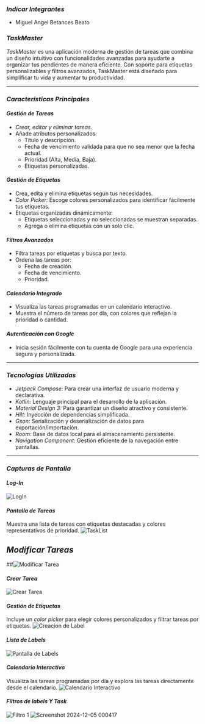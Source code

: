 ### *Indicar Integrantes*
- Miguel Angel Betances Beato
  
### *TaskMaster*

*TaskMaster* es una aplicación moderna de gestión de tareas que combina un diseño intuitivo con funcionalidades avanzadas para ayudarte a organizar tus pendientes de manera eficiente. Con soporte para etiquetas personalizables y filtros avanzados, TaskMaster está diseñado para simplificar tu vida y aumentar tu productividad.

---

### *Características Principales*

#### *Gestión de Tareas*
- *Crear, editar y eliminar tareas.*
- Añade atributos personalizados:
  - Título y descripción.
  - Fecha de vencimiento validada para que no sea menor que la fecha actual.
  - Prioridad (Alta, Media, Baja).
  - Etiquetas personalizadas.

#### *Gestión de Etiquetas*
- Crea, edita y elimina etiquetas según tus necesidades.
- *Color Picker:* Escoge colores personalizados para identificar fácilmente tus etiquetas.
- Etiquetas organizadas dinámicamente:
  - Etiquetas seleccionadas y no seleccionadas se muestran separadas.
  - Agrega o elimina etiquetas con un solo clic.

#### *Filtros Avanzados*
- Filtra tareas por etiquetas y busca por texto.
- Ordena las tareas por:
  - Fecha de creación.
  - Fecha de vencimiento.
  - Prioridad.

#### *Calendario Integrado*
- Visualiza las tareas programadas en un calendario interactivo.
- Muestra el número de tareas por día, con colores que reflejan la prioridad o cantidad.


#### *Autenticación con Google*
- Inicia sesión fácilmente con tu cuenta de Google para una experiencia segura y personalizada.

---

### *Tecnologías Utilizadas*

- *Jetpack Compose:* Para crear una interfaz de usuario moderna y declarativa.
- *Kotlin:* Lenguaje principal para el desarrollo de la aplicación.
- *Material Design 3:* Para garantizar un diseño atractivo y consistente.
- *Hilt:* Inyección de dependencias simplificada.
- *Gson:* Serialización y deserialización de datos para exportación/importación.
- *Room:* Base de datos local para el almacenamiento persistente.
- *Navigation Component:* Gestión eficiente de la navegación entre pantallas.

---

### *Capturas de Pantalla*

#### *Log-In*
![LogIn](https://github.com/user-attachments/assets/362a5078-030a-4063-81c8-6e4a332a36d4)


#### *Pantalla de Tareas*
Muestra una lista de tareas con etiquetas destacadas y colores representativos de prioridad.
![TaskList](https://github.com/user-attachments/assets/df09bc6c-c7e2-4b04-a9b8-dbcf10fa6965)


## *Modificar Tareas*
##![Modificar Tarea](https://github.com/user-attachments/assets/6eb8bf3b-0fb4-40ef-93a6-2efb8c014772)

#### *Crear Tarea*
![Crear Tarea](https://github.com/user-attachments/assets/7067b837-ffda-4e64-b5bd-7d5adba7fedf)



#### *Gestión de Etiquetas*
Incluye un *color picker* para elegir colores personalizados y filtrar tareas por etiquetas.
![Creacion de Label](https://github.com/user-attachments/assets/20b49c1a-8df3-453b-9196-cb1efc0b8579)

#### *Lista de Labels*

![Pantalla de Labels](https://github.com/user-attachments/assets/e320fcb8-0bc6-4b0a-a7b5-b381b8dd485f)


#### *Calendario Interactivo*
Visualiza las tareas programadas por día y explora las tareas directamente desde el calendario.
![Calendario Interactivo](https://github.com/user-attachments/assets/4aaf62ee-8ce8-4553-a472-f3294f12c835)





#### *Filtros de labels Y Task*
![Filtro 1](https://github.com/user-attachments/assets/e53d8d87-3505-4603-937f-7d02f13e7c57)
![Screenshot 2024-12-05 000417](https://github.com/user-attachments/assets/378c59b4-0284-43c7-88b5-575d7d07c208)


